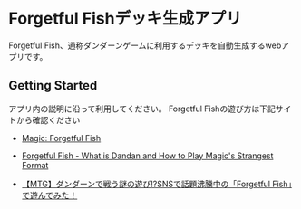 # Forgetful Fishデッキ生成アプリ

Forgetful Fish、通称ダンダーンゲームに利用するデッキを自動生成するwebアプリです。

## Getting Started
アプリ内の説明に沿って利用してください。
Forgetful Fishの遊び方は下記サイトから確認ください

- [Magic: Forgetful Fish](https://docs.google.com/document/d/1nLLsrRfv6qRvri8zIHnxqUjOeUGS-o_izVicthyRzYM/edit)
- [Forgetful Fish - What is Dandan and How to Play Magic's Strangest Format](https://www.boltthebirdmtg.com/post/forgetful-fish-what-is-dandan-how-to-play)

- [【MTG】ダンダーンで戦う謎の遊び!?SNSで話題沸騰中の「Forgetful Fish」で遊んでみた！](https://www.youtube.com/watch?v=H1rU9yTyg8s)
